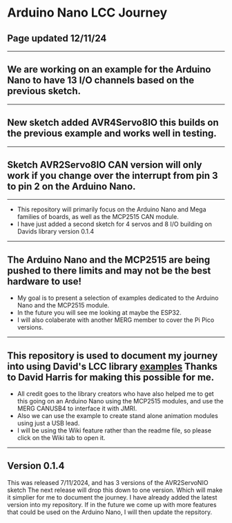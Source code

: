 # Arduino Nano LCC Journey

## Page updated 12/11/24

----
## We are working on an example for the Arduino Nano to have 13 I/O channels based on the previous sketch.

----
## New sketch added AVR4Servo8IO this builds on the previous example and works well in testing.

----
## Sketch AVR2Servo8IO CAN version will only work if you change over the interrupt from pin 3 to pin 2 on the Arduino Nano.

----

- This repository will primarily focus on the Arduino Nano and Mega families of boards, as well as the MCP2515 CAN module.
- I have just added a second sketch for 4 servos and 8 I/O building on Davids library version 0.1.4

----

## The Arduino Nano and the MCP2515 are being pushed to there limits and may not be the best hardware to use!

- My goal is to present a selection of examples dedicated to the Arduino Nano and the MCP2515 module.
- In the future you will see me looking at maybe the ESP32.
- I will also colaberate with another MERG member to cover the Pi Pico versions.

----

## This repository is used to document my journey into using David's LCC library [examples](https://github.com/openlcb/OpenLCB_Single_Thread) Thanks to David Harris for making this possible for me.

- All credit goes to the library creators who have also helped me to get this going on an Arduino Nano using the MCP2515 modules, and use the MERG CANUSB4 to interface it with JMRI.
- Also we can use the example to create stand alone animation modules using just a USB lead.
- I will be using the Wiki feature rather than the readme file, so please click on the Wiki tab to open it.

----

## Version 0.1.4

This was released 7/11/2024, and has 3 versions of the AVR2ServoNIO sketch The next release will drop this down to one version. Which will make it simplier for me to document the journey. I have already added the latest version into my repository. If in the future we come up with more features that could be used on the Arduino Nano, I will then update the repsitory.






